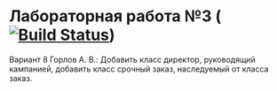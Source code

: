 # Лабораторная работа №3 ([![Build Status](https://travis-ci.org/Cemiroling/laba3.svg?branch=master)](https://travis-ci.org/Cemiroling/laba3))
Вариант 8 Горлов А. В.: Добавить класс директор, руководящий кампанией, добавить класс срочный заказ, наследуемый от класса заказ.
